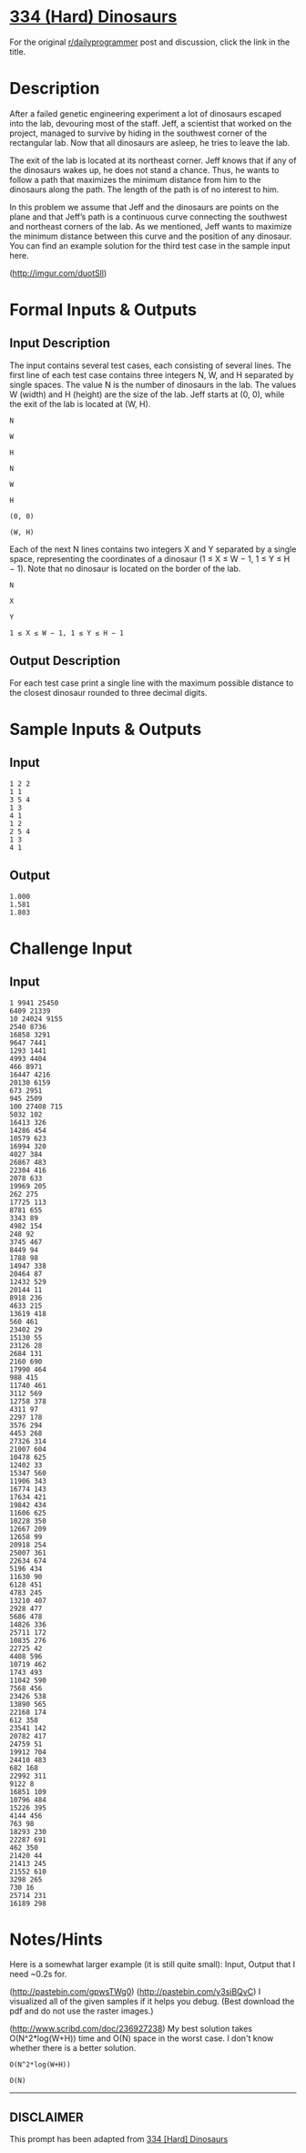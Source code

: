 # [334 (Hard) Dinosaurs](https://www.reddit.com/r/dailyprogrammer/comments/74np6k/20171006_challenge_334_hard_dinosaurs/)

For the original [r/dailyprogrammer](https://www.reddit.com/r/dailyprogrammer/) post and discussion, click the link in the title.

# Description
After a failed genetic engineering experiment a lot of dinosaurs escaped into the lab, devouring most of the staff. Jeff, a scientist that worked on the project, managed to survive by hiding in the southwest corner of the rectangular lab. Now that all dinosaurs are asleep, he tries to leave the lab.

The exit of the lab is located at its northeast corner. Jeff knows that if any of the
dinosaurs wakes up, he does not stand a chance. Thus, he wants to follow a path that maximizes the minimum distance from him to the dinosaurs along the path. The length of the path is of no interest to him.

In this problem we assume that Jeff and the dinosaurs are points on the plane and that Jeff’s path is a continuous curve connecting the southwest and northeast corners of the lab. As we mentioned, Jeff wants to maximize the minimum distance between this curve and the position of any dinosaur. You can find an example solution for the third test case
in the sample input here.

(http://imgur.com/duotSll)
# Formal Inputs & Outputs
## Input Description
The input contains several test cases, each consisting of several lines. The first line of
each test case contains three integers N, W, and H separated by single spaces. The value N is the number of dinosaurs in the lab. The values W (width)
and H (height) are the size of the lab. Jeff starts at (0, 0), while the exit of the
lab is located at (W, H).


```
N
```

```
W
```

```
H
```

```
N
```

```
W
```

```
H
```

```
(0, 0)
```

```
(W, H)
```
Each of the next N lines contains two integers X and Y separated by a single space, representing the coordinates of a dinosaur (1 ≤ X ≤ W − 1, 1 ≤ Y ≤ H − 1). Note that no dinosaur is located on the border of the lab.


```
N
```

```
X
```

```
Y
```

```
1 ≤ X ≤ W − 1, 1 ≤ Y ≤ H − 1
```
## Output Description
For each test case print a single line with the maximum possible distance to the
closest dinosaur rounded to three decimal digits.

# Sample Inputs & Outputs
## Input

```
1 2 2
1 1
3 5 4
1 3
4 1
1 2
2 5 4
1 3
4 1
```
## Output

```
1.000
1.581
1.803
```
# Challenge Input
## Input

```
1 9941 25450
6409 21339
10 24024 9155
2540 8736
16858 3291
9647 7441
1293 1441
4993 4404
466 8971
16447 4216
20130 6159
673 2951
945 2509
100 27408 715
5032 102
16413 326
14286 454
10579 623
16994 320
4027 384
26867 483
22304 416
2078 633
19969 205
262 275
17725 113
8781 655
3343 89
4982 154
248 92
3745 467
8449 94
1788 98
14947 338
20464 87
12432 529
20144 11
8918 236
4633 215
13619 418
560 461
23402 29
15130 55
23126 28
2684 131
2160 690
17990 464
988 415
11740 461
3112 569
12758 378
4311 97
2297 178
3576 294
4453 268
27326 314
21007 604
10478 625
12402 33
15347 560
11906 343
16774 143
17634 421
19842 434
11606 625
10228 350
12667 209
12658 99
20918 254
25007 361
22634 674
5196 434
11630 90
6128 451
4783 245
13210 407
2928 477
5686 478
14826 336
25711 172
10835 276
22725 42
4408 596
10719 462
1743 493
11042 590
7568 456
23426 538
13890 565
22168 174
612 358
23541 142
20782 417
24759 51
19912 704
24410 483
682 168
22992 311
9122 8
16851 109
10796 484
15226 395
4144 456
763 98
18293 230
22287 691
462 350
21420 44
21413 245
21552 610
3298 265
730 16
25714 231
16189 298
```
# Notes/Hints
Here is a somewhat larger example (it is still quite small): Input,
Output that I need ~0.2s for. 

(http://pastebin.com/gpwsTWg0)
(http://pastebin.com/y3siBQvC)
I visualized all of the given samples if it helps you debug. (Best download the pdf and do not use the raster images.)

(http://www.scribd.com/doc/236927238)
My best solution takes O(N^2*log(W+H)) time and O(N) space in the worst case. I don't know whether there is a better solution.


```
O(N^2*log(W+H))
```

```
O(N)
```

----
## **DISCLAIMER**
This prompt has been adapted from [334 [Hard] Dinosaurs](https://www.reddit.com/r/dailyprogrammer/comments/74np6k/20171006_challenge_334_hard_dinosaurs/
)
